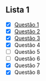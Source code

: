 ## Lista 1

- [x] [Questão 1](https://github.com/Guilhermeasper/Hardware/blob/master/Listas/Lista%201/q1.asm)
- [x] [Questão 2](https://github.com/Guilhermeasper/Hardware/blob/master/Listas/Lista%201/q2.asm)
- [x] [Questão 3](https://github.com/Guilhermeasper/Hardware/blob/master/Listas/Lista%201/q3.asm)
- [x] Questão 4
- [ ] Questão 5
- [ ] Questão 6
- [x] Questão 7
- [x] Questão 8
